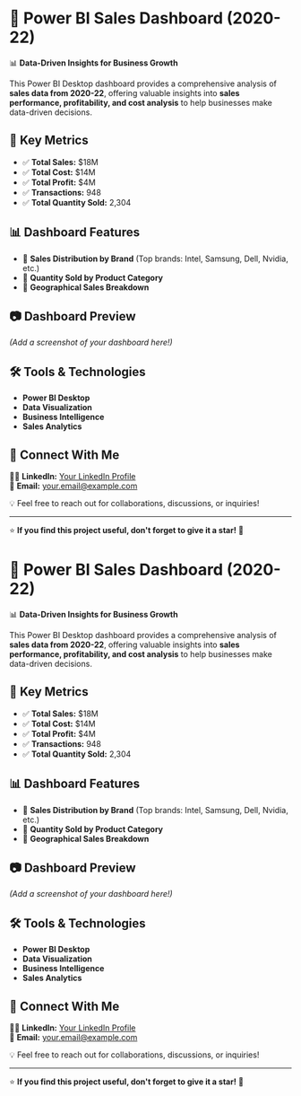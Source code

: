 # 🚀 Power BI Sales Dashboard (2020-22)  

📊 **Data-Driven Insights for Business Growth**  

This Power BI Desktop dashboard provides a comprehensive analysis of **sales data from 2020-22**, offering valuable insights into **sales performance, profitability, and cost analysis** to help businesses make data-driven decisions.  

## 📌 Key Metrics  
- ✅ **Total Sales:** $18M  
- ✅ **Total Cost:** $14M  
- ✅ **Total Profit:** $4M  
- ✅ **Transactions:** 948  
- ✅ **Total Quantity Sold:** 2,304  

## 📊 Dashboard Features  
- 📌 **Sales Distribution by Brand** (Top brands: Intel, Samsung, Dell, Nvidia, etc.)  
- 📌 **Quantity Sold by Product Category**  
- 📌 **Geographical Sales Breakdown**  

## 📷 Dashboard Preview  
*(Add a screenshot of your dashboard here!)*  

## 🛠️ Tools & Technologies  
- **Power BI Desktop**  
- **Data Visualization**  
- **Business Intelligence**  
- **Sales Analytics**  

## 🔗 Connect With Me  
👨‍💻 **LinkedIn:** [Your LinkedIn Profile](www.linkedin.com/in/manasi-patil-186305287)  
📧 **Email:** [your.email@example.com](mailto:manasirpatil11@gmail.com)  

💡 Feel free to reach out for collaborations, discussions, or inquiries!  

---

⭐ **If you find this project useful, don't forget to give it a star!** 🌟  
# 🚀 Power BI Sales Dashboard (2020-22)  

📊 **Data-Driven Insights for Business Growth**  

This Power BI Desktop dashboard provides a comprehensive analysis of **sales data from 2020-22**, offering valuable insights into **sales performance, profitability, and cost analysis** to help businesses make data-driven decisions.  

## 📌 Key Metrics  
- ✅ **Total Sales:** $18M  
- ✅ **Total Cost:** $14M  
- ✅ **Total Profit:** $4M  
- ✅ **Transactions:** 948  
- ✅ **Total Quantity Sold:** 2,304  

## 📊 Dashboard Features  
- 📌 **Sales Distribution by Brand** (Top brands: Intel, Samsung, Dell, Nvidia, etc.)  
- 📌 **Quantity Sold by Product Category**  
- 📌 **Geographical Sales Breakdown**  

## 📷 Dashboard Preview  
*(Add a screenshot of your dashboard here!)*  

## 🛠️ Tools & Technologies  
- **Power BI Desktop**  
- **Data Visualization**  
- **Business Intelligence**  
- **Sales Analytics**  

## 🔗 Connect With Me  
👨‍💻 **LinkedIn:** [Your LinkedIn Profile](www.linkedin.com/in/manasi-patil-186305287)  
📧 **Email:** [your.email@example.com](mailto:manasirpatil11@gmail.com)  

💡 Feel free to reach out for collaborations, discussions, or inquiries!  

---

⭐ **If you find this project useful, don't forget to give it a star!** 🌟  

